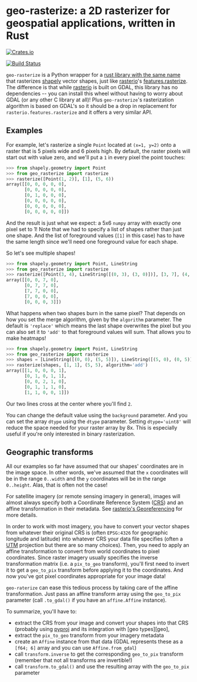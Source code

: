 # geo-rasterize: a 2D rasterizer for geospatial applications, written in Rust

[![Crates.io][crates-badge]][crates-url]
<!-- [![CodeCov.io][codecov-badge]][codecov-url] -->
[![Build Status][actions-badge]][actions-url]

<!-- add pypi badge first -->
[crates-badge]: https://img.shields.io/crates/v/py-geo-rasterize.svg
[crates-url]: https://crates.io/crates/py-geo-rasterize
[codecov-badge]: https://img.shields.io/codecov/c/github/msalib/py-geo-rasterize
[codecov-url]: https://app.codecov.io/gh/msalib/py-geo-rasterize/
[actions-badge]: https://github.com/msalib/py-geo-rasterize/actions/workflows/CI.yml/badge.svg
[actions-url]: https://github.com/msalib/py-geo-rasterize/actions?query=CI+branch%3Amain

`geo-rasterize` is a Python wrapper for a [rust library with the same
name](https://crates.io/crates/geo-rasterize) that rasterizes
[shapely](https://shapely.readthedocs.io/en/stable/project.html)
vector shapes, just like
[rasterio](https://rasterio.readthedocs.io/)'s
[features.rasterize](https://rasterio.readthedocs.io/en/latest/api/rasterio.features.html#rasterio.features.rasterize). The
difference is that while [rasterio](https://rasterio.readthedocs.io/)
is built on GDAL, this library has no dependencies -- you can install
this wheel without having to worry about GDAL (or any other C library
at all)! Plus `geo-rasterize`'s rasterization algorithm is based on
GDAL's so it should be a drop in replacement for
`rasterio.features.rasterize` and it offers a very similar API.

## Examples

For example, let's rasterize a single `Point` located at `(x=1, y=2)`
onto a raster that is 5 pixels wide and 6 pixels high. By default, the
raster pixels will start out with value zero, and we'll put a `1` in
every pixel the point touches:

```python
>>> from shapely.geometry import Point
>>> from geo_rasterize import rasterize
>>> rasterize([Point(1, 2)], [1], (5, 6))
array([[0, 0, 0, 0, 0],
       [0, 0, 0, 0, 0],
       [0, 1, 0, 0, 0],
       [0, 0, 0, 0, 0],
       [0, 0, 0, 0, 0],
       [0, 0, 0, 0, 0]])

```

And the result is just what we expect: a 5x6 `numpy` array with
exactly one pixel set to 1! Note that we had to specify a list of
shapes rather than just one shape. And the list of foreground values
(`[1]` in this case) has to have the same length since we'll need one
foreground value for each shape.

So let's see multiple shapes!
```python
>>> from shapely.geometry import Point, LineString
>>> from geo_rasterize import rasterize
>>> rasterize([Point(3, 4), LineString([(0, 3), (3, 0)])], [3, 7], (4, 5))
array([[0, 0, 7, 0],
       [0, 7, 7, 0],
       [7, 7, 0, 0],
       [7, 0, 0, 0],
       [0, 0, 0, 3]])

```

What happens when two shapes burn in the same pixel? That depends on
how you set the merge algorithm, given by the `algorithm`
parameter. The default is `'replace'` which means the last shape
overwrites the pixel but you can also set it to `'add'` to that
foreground values will sum. That allows you to make heatmaps!

```python
>>> from shapely.geometry import Point, LineString
>>> from geo_rasterize import rasterize
>>> shapes = [LineString([(0, 0), (5, 5)]), LineString([(5, 0), (0, 5)])]
>>> rasterize(shapes, [1, 1], (5, 5), algorithm='add')
array([[1, 0, 0, 0, 1],
       [0, 1, 0, 1, 1],
       [0, 0, 2, 1, 0],
       [0, 1, 1, 1, 0],
       [1, 1, 0, 0, 1]])

```

Our two lines cross at the center where you'll find `2`.

You can change the default value using the `background` parameter. And
you can set the array `dtype` using the `dtype` parameter. Setting
`dtype='uint8'` will reduce the space needed for your raster array by
8x. This is especially useful if you're only interested in binary
rasterization.

## Geographic transforms

All our examples so far have assumed that our shapes' coordinates are
in the image space. In other words, we've assumed that the `x`
coordinates will be in the range `0..width` and the `y` coordinates
will be in the range `0..height`. Alas, that is often not the case!

For satellite imagery (or remote sensing imagery in general), images
will almost always specify both a Coordinate Reference System
([CRS](https://en.wikipedia.org/wiki/Spatial_reference_system)) and an
affine transformation in their metadata. See [rasterio's
Georeferencing](https://rasterio.readthedocs.io/en/latest/topics/georeferencing.html)
for more details.

In order to work with most imagery, you have to convert your vector
shapes from whatever their original CRS is (often `EPSG:4326` for
geographic longitude and latitude) into whatever CRS your data file
specifies (often a
[UTM](https://en.wikipedia.org/wiki/Universal_Transverse_Mercator_coordinate_system)
projection but there are so many choices). Then, you need to apply an
affine transformation to convert from world coordinates to pixel
coordinates. Since raster imagery usually specifies the inverse
transformation matrix (i.e. a `pix_to_geo` transform), you'll first
need to invert it to get a `geo_to_pix` transform before applying it
to the coordinates. And now you've got pixel coordinates appropriate
for your image data!

`geo-raterize` can ease this tedious process by taking care of the
affine transformation. Just pass an affine transform array using the
`geo_to_pix` parameter (call `.to_gdal()` if you have an
`affine.Affine` instance).

To summarize, you'll have to:

* extract the CRS from your image and convert your shapes into that
  CRS (probably using [pyproj](https://pyproj4.github.io/pyproj/stable/)
  and its integration with [geo types][geo],
* extract the `pix_to_geo` transform from your imagery metadata
* create an `Affine` instance from that data (GDAL represents these
  as a `[f64; 6]` array and you can use `Affine.from_gdal`)
* call `transform.inverse` to get the corresponding `geo_to_pix`
  transform (remember that not all transforms are invertible!)
* call `transform.to_gdal()` and use the resulting array with the
  `geo_to_pix` parameter
